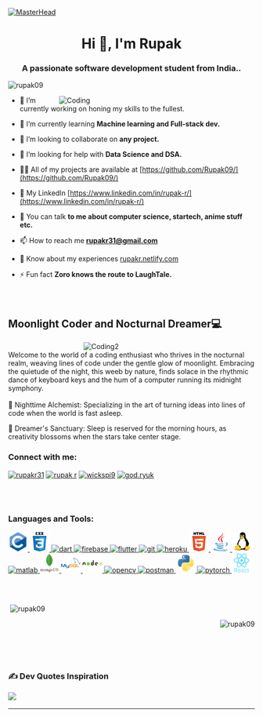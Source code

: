 [![MasterHead](https://im2.ezgif.com/tmp/ezgif-2-638ec641b8.gif)](rupakr.netlify.com)
<h1 align="center">Hi 👋, I'm Rupak</h1>
<h3 align="center">A passionate software development student from India..</h3>

<p align="left"> <img src="https://komarev.com/ghpvc/?username=rupak09&label=Profile%20views&color=0e75b6&style=flat" alt="rupak09" /> </p>

<img align="right" alt="Coding" width="400" src="https://media4.giphy.com/media/v1.Y2lkPTc5MGI3NjExYjhmZTFvd2Rjdnd1cXRvcGhoaGozZ3EyN2l2a2k5ZHk0ZmpxY3UxMSZlcD12MV9pbnRlcm5hbF9naWZfYnlfaWQmY3Q9Zw/RbDKaczqWovIugyJmW/giphy.gif">



- 🔭 I’m currently working on honing my skills to the fullest.

- 🌱 I’m currently learning **Machine learning and Full-stack dev.**

- 👯 I’m looking to collaborate on **any project.**

- 🤝 I’m looking for help with **Data Science and DSA.**

- 👨‍💻 All of my projects are available at [https://github.com/Rupak09/](https://github.com/Rupak09/)

- 📝 My LinkedIn [https://www.linkedin.com/in/rupak-r/](https://www.linkedin.com/in/rupak-r/)

- 💬 You can talk **to me about computer science, startech, anime stuff etc.**

- 📫 How to reach me **rupakr31@gmail.com**

- 📄 Know about my experiences [rupakr.netlify.com](rupakr.netlify.com)

- ⚡ Fun fact **Zoro knows the route to LaughTale.**
<br><br>

## <br> Moonlight Coder and Nocturnal Dreamer💻<br>

<img align = "right" alt="Coding2" width="350" src="https://media2.giphy.com/media/TAiOMSf1o7lB54vo2A/giphy.gif?cid=ecf05e47v1ejqsk6lt2x66n1jsb6z5dqoeucikd3050vpzwf&ep=v1_gifs_search&rid=giphy.gif&ct=g">
<br> Welcome to the world of a coding enthusiast who thrives in the nocturnal realm, weaving lines of code under the gentle glow of moonlight. Embracing the quietude of the night, this weeb by nature, finds solace in the rhythmic dance of keyboard keys and the hum of a computer running its midnight symphony.<br>

<br>
🌌 Nighttime Alchemist: Specializing in the art of turning ideas into lines of code when the world is fast asleep.

🌙 Dreamer's Sanctuary: Sleep is reserved for the morning hours, as creativity blossoms when the stars take center stage.
<br>


<h3 align="left">Connect with me:</h3>

<p align="left">
<a href="https://twitter.com/rupakr31" target="blank"><img align="center" src="https://raw.githubusercontent.com/rahuldkjain/github-profile-readme-generator/master/src/images/icons/Social/twitter.svg" alt="rupakr31" height="30" width="40" /></a>
<a href="https://linkedin.com/in/rupak r" target="blank"><img align="center" src="https://raw.githubusercontent.com/rahuldkjain/github-profile-readme-generator/master/src/images/icons/Social/linked-in-alt.svg" alt="rupak r" height="30" width="40" /></a>
<a href="https://www.leetcode.com/wickspi9" target="blank"><img align="center" src="https://raw.githubusercontent.com/rahuldkjain/github-profile-readme-generator/master/src/images/icons/Social/leet-code.svg" alt="wickspi9" height="30" width="40" /></a>
<a href="https://discord.gg/god.ryuk" target="blank"><img align="center" src="https://raw.githubusercontent.com/rahuldkjain/github-profile-readme-generator/master/src/images/icons/Social/discord.svg" alt="god.ryuk" height="30" width="40" /></a>
</p>


<br><br>

<h3 align="left">Languages and Tools:</h3>
<p align="left"> </a> <a href="https://www.cprogramming.com/" target="_blank" rel="noreferrer"> <img src="https://raw.githubusercontent.com/devicons/devicon/master/icons/c/c-original.svg" alt="c" width="40" height="40"/> </a> <a href="https://www.w3schools.com/css/" target="_blank" rel="noreferrer"> <img src="https://raw.githubusercontent.com/devicons/devicon/master/icons/css3/css3-original-wordmark.svg" alt="css3" width="40" height="40"/> </a> <a href="https://dart.dev" target="_blank" rel="noreferrer"> <img src="https://www.vectorlogo.zone/logos/dartlang/dartlang-icon.svg" alt="dart" width="40" height="40"/> </a> <a href="https://firebase.google.com/" target="_blank" rel="noreferrer"> <img src="https://www.vectorlogo.zone/logos/firebase/firebase-icon.svg" alt="firebase" width="40" height="40"/> </a> <a href="https://flutter.dev" target="_blank" rel="noreferrer"> <img src="https://www.vectorlogo.zone/logos/flutterio/flutterio-icon.svg" alt="flutter" width="40" height="40"/> </a> <a href="https://git-scm.com/" target="_blank" rel="noreferrer"> <img src="https://www.vectorlogo.zone/logos/git-scm/git-scm-icon.svg" alt="git" width="40" height="40"/> </a> <a href="https://heroku.com" target="_blank" rel="noreferrer"> <img src="https://www.vectorlogo.zone/logos/heroku/heroku-icon.svg" alt="heroku" width="40" height="40"/> </a> <a href="https://www.w3.org/html/" target="_blank" rel="noreferrer"> <img src="https://raw.githubusercontent.com/devicons/devicon/master/icons/html5/html5-original-wordmark.svg" alt="html5" width="40" height="40"/> </a> <a href="https://www.java.com" target="_blank" rel="noreferrer"> <img src="https://raw.githubusercontent.com/devicons/devicon/master/icons/java/java-original.svg" alt="java" width="40" height="40"/> </a> <a href="https://www.linux.org/" target="_blank" rel="noreferrer"> <img src="https://raw.githubusercontent.com/devicons/devicon/master/icons/linux/linux-original.svg" alt="linux" width="40" height="40"/> </a> <a href="https://www.mathworks.com/" target="_blank" rel="noreferrer"> <img src="https://upload.wikimedia.org/wikipedia/commons/2/21/Matlab_Logo.png" alt="matlab" width="40" height="40"/> </a> <a href="https://www.mongodb.com/" target="_blank" rel="noreferrer"> <img src="https://raw.githubusercontent.com/devicons/devicon/master/icons/mongodb/mongodb-original-wordmark.svg" alt="mongodb" width="40" height="40"/> </a> <a href="https://www.mysql.com/" target="_blank" rel="noreferrer"> <img src="https://raw.githubusercontent.com/devicons/devicon/master/icons/mysql/mysql-original-wordmark.svg" alt="mysql" width="40" height="40"/> </a> <a href="https://nodejs.org" target="_blank" rel="noreferrer"> <img src="https://raw.githubusercontent.com/devicons/devicon/master/icons/nodejs/nodejs-original-wordmark.svg" alt="nodejs" width="40" height="40"/> </a> <a href="https://opencv.org/" target="_blank" rel="noreferrer"> <img src="https://www.vectorlogo.zone/logos/opencv/opencv-icon.svg" alt="opencv" width="40" height="40"/> </a> <a href="https://postman.com" target="_blank" rel="noreferrer"> <img src="https://www.vectorlogo.zone/logos/getpostman/getpostman-icon.svg" alt="postman" width="40" height="40"/> </a> <a href="https://www.python.org" target="_blank" rel="noreferrer"> <img src="https://raw.githubusercontent.com/devicons/devicon/master/icons/python/python-original.svg" alt="python" width="40" height="40"/> </a> <a href="https://pytorch.org/" target="_blank" rel="noreferrer"> <img src="https://www.vectorlogo.zone/logos/pytorch/pytorch-icon.svg" alt="pytorch" width="40" height="40"/> </a> <a href="https://reactjs.org/" target="_blank" rel="noreferrer"> <img src="https://raw.githubusercontent.com/devicons/devicon/master/icons/react/react-original-wordmark.svg" alt="react" width="40" height="40"/> </a> </p>

<br><br>



<p>&nbsp;<img src="https://github-readme-stats.vercel.app/api?username=rupak09&show_icons=true&locale=en" alt="rupak09" /></p>


<p><img align="right" src="https://github-readme-streak-stats.herokuapp.com/?user=rupak09&" alt="rupak09" /></p>


<br><br>

<br><br>

### ✍️ Dev Quotes Inspiration
![](https://quotes-github-readme.vercel.app/api?type=horizontal&theme=dark)

---
